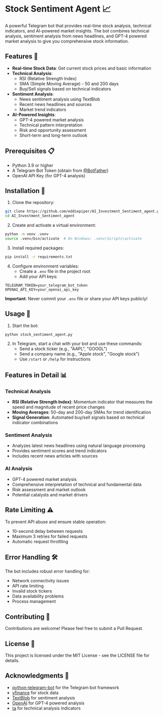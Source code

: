 # Stock Sentiment Agent 📈

A powerful Telegram bot that provides real-time stock analysis, technical indicators, and AI-powered market insights. The bot combines technical analysis, sentiment analysis from news headlines, and GPT-4 powered market analysis to give you comprehensive stock information.

## Features 🚀

- **Real-time Stock Data**: Get current stock prices and basic information
- **Technical Analysis**: 
  - RSI (Relative Strength Index)
  - SMA (Simple Moving Average) - 50 and 200 days
  - Buy/Sell signals based on technical indicators
- **Sentiment Analysis**:
  - News sentiment analysis using TextBlob
  - Recent news headlines and sources
  - Market trend indicators
- **AI-Powered Insights**:
  - GPT-4 powered market analysis
  - Technical pattern interpretation
  - Risk and opportunity assessment
  - Short-term and long-term outlook

## Prerequisites 📋

- Python 3.9 or higher
- A Telegram Bot Token (obtain from [@BotFather](https://t.me/botfather))
- OpenAI API Key (for GPT-4 analysis)

## Installation 🔧

1. Clone the repository:
```bash
git clone https://github.com/eddiepiper/AI_Investment_Sentiment_agent.git
cd AI_Investment_Sentiment_agent
```

2. Create and activate a virtual environment:
```bash
python -m venv .venv
source .venv/bin/activate  # On Windows: .venv\Scripts\activate
```

3. Install required packages:
```bash
pip install -r requirements.txt
```

4. Configure environment variables:
   - Create a `.env` file in the project root
   - Add your API keys:
```env
TELEGRAM_TOKEN=your_telegram_bot_token
OPENAI_API_KEY=your_openai_api_key
```

   **Important**: Never commit your `.env` file or share your API keys publicly!

## Usage 🎯

1. Start the bot:
```bash
python stock_sentiment_agent.py
```

2. In Telegram, start a chat with your bot and use these commands:
   - Send a stock ticker (e.g., "AAPL", "GOOGL")
   - Send a company name (e.g., "Apple stock", "Google stock")
   - Use `/start` or `/help` for instructions

## Features in Detail 📊

### Technical Analysis
- **RSI (Relative Strength Index)**: Momentum indicator that measures the speed and magnitude of recent price changes
- **Moving Averages**: 50-day and 200-day SMAs for trend identification
- **Signal Generation**: Automated buy/sell signals based on technical indicator combinations

### Sentiment Analysis
- Analyzes latest news headlines using natural language processing
- Provides sentiment scores and trend indicators
- Includes recent news articles with sources

### AI Analysis
- GPT-4 powered market analysis
- Comprehensive interpretation of technical and fundamental data
- Risk assessment and market outlook
- Potential catalysts and market drivers

## Rate Limiting ⚠️

To prevent API abuse and ensure stable operation:
- 10-second delay between requests
- Maximum 3 retries for failed requests
- Automatic request throttling

## Error Handling 🛠️

The bot includes robust error handling for:
- Network connectivity issues
- API rate limiting
- Invalid stock tickers
- Data availability problems
- Process management

## Contributing 🤝

Contributions are welcome! Please feel free to submit a Pull Request.

## License 📄

This project is licensed under the MIT License - see the LICENSE file for details.

## Acknowledgments 🙏

- [python-telegram-bot](https://github.com/python-telegram-bot/python-telegram-bot) for the Telegram bot framework
- [yfinance](https://github.com/ranaroussi/yfinance) for stock data
- [TextBlob](https://textblob.readthedocs.io/) for sentiment analysis
- [OpenAI](https://openai.com/) for GPT-4 powered analysis
- [ta](https://technical-analysis-library-in-python.readthedocs.io/) for technical analysis indicators
